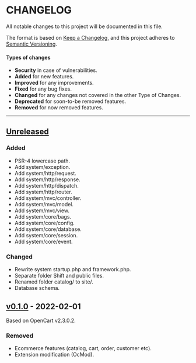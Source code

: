 # CHANGELOG

All notable changes to this project will be documented in this file.

The format is based on [Keep a Changelog](https://keepachangelog.com/en/1.0.0/),
and this project adheres to [Semantic Versioning](https://semver.org/spec/v2.0.0.html).

#### Types of changes
- **Security** in case of vulnerabilities.
- **Added** for new features.
- **Improved** for any improvements.
- **Fixed** for any bug fixes.
- **Changed** for any changes not covered in the other Type of Changes.
- **Deprecated** for soon-to-be removed features.
- **Removed** for now removed features.

---

## [Unreleased]

### Added
- PSR-4 lowercase path.
- Add system/exception.
- Add system/http/request.
- Add system/http/response.
- Add system/http/dispatch.
- Add system/http/router.
- Add system/mvc/controller.
- Add system/mvc/model.
- Add system/mvc/view.
- Add system/core/bags.
- Add system/core/config.
- Add system/core/database.
- Add system/core/session.
- Add system/core/event.

### Changed
- Rewrite system startup.php and framework.php.
- Separate folder Shift and public files.
- Renamed folder catalog/ to site/.
- Database schema.

## [v0.1.0] - 2022-02-01
Based on OpenCart v2.3.0.2.

### Removed
- Ecommerce features (catalog, cart, order, customer etc).
- Extension modification (OcMod).

[Unreleased]: https://github.com/qaharmdz/shift/compare/v0.1.0...dev/0.x.x
[v0.1.0]: https://github.com/qaharmdz/shift/releases/tag/v0.1.0
